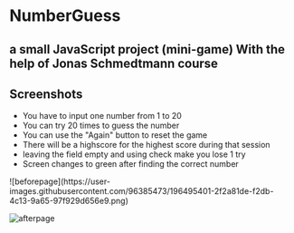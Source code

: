 # NumberGuess

a small JavaScript project (mini-game)
With the help of Jonas Schmedtmann course
-

Screenshots
-
<ul>
<li>You have to input one number from 1 to 20 </li>
<li>You can try 20 times to guess the number</li>
<li>You can use the "Again" button to reset the game</li>
<li>There will be a highscore for the highest score during that session</li>
<li>leaving the field empty and using check make you lose 1 try</li>
<li>Screen changes to green after finding the correct number</li>
</ul>
![beforepage](https://user-images.githubusercontent.com/96385473/196495401-2f2a81de-f2db-4c13-9a65-97f929d656e9.png)

![afterpage](https://user-images.githubusercontent.com/96385473/196495416-34648b78-925a-4ad5-91c8-f282eca052d6.png)
